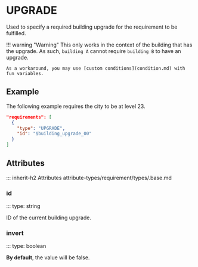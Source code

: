 # UPGRADE

Used to specify a required building upgrade for the requirement to be fulfilled.

!!! warning "Warning"
    This only works in the context of the building that has the upgrade.
    As such, `building A` cannot require `building B` to have an upgrade.

    As a workaround, you may use [custom conditions](condition.md) with fun variables.

## Example

The following example requires the city to be at level 23.

```json
"requirements": [
  {
    "type": "UPGRADE",
    "id": "$building_upgrade_00"
  }
]
```

## Attributes
::: inherit-h2 Attributes attribute-types/requirement/types/.base.md

### id
::: type: string

ID of the current building upgrade.

### invert
::: type: boolean

**By default**, the value will be false.